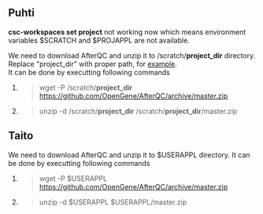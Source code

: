 ## Puhti
 **csc-workspaces set project** not working now which means environment variables $SCRATCH and $PROJAPPL are not available.  

We need to download AfterQC and unzip it to /scratch/**project_dir** directory. Replace "project_dir" with proper path, for [example](https://docs.csc.fi/#computing/disk/#projappl-directory).  
 It can be done by executting following commands  
   1. > wget -P /scratch/**project_dir** https://github.com/OpenGene/AfterQC/archive/master.zip
   2. > unzip -d /scratch/**project_dir** /scratch/**project_dir**/master.zip  

## Taito
We need to download AfterQC and unzip it to $USERAPPL directory. It can be done by executting following commands  
   1. > wget -P $USERAPPL https://github.com/OpenGene/AfterQC/archive/master.zip
   2. > unzip -d $USERAPPL $USERAPPL/master.zip
